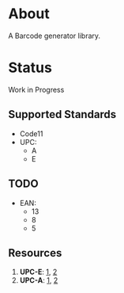 # About
A Barcode generator library.

# Status
Work in Progress

## Supported Standards
- Code11
- UPC:
  - A
  - E

## TODO
- EAN:
  - 13
  - 8
  - 5

## Resources
1. **UPC-E**: [1](https://www.morovia.com/kb/UPCE-Specification-10634.html), [2](https://www.cristallight.com/ibarcoder/help/barcodes/upce.htm)
2. **UPC-A**: [1](https://virgool.io/CE-SHAHED-publication/barcode-afff04psd1in), [2](https://en.wikipedia.org/wiki/Universal_Product_Code)